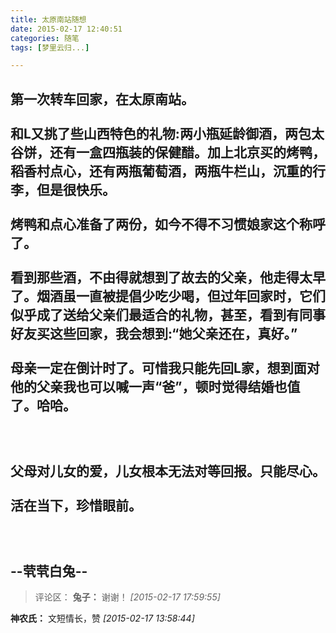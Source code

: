 ```yaml
---
title: 太原南站随想
date: 2015-02-17 12:40:51
categories: 随笔
tags: [梦里云归...]

---
```

第一次转车回家，在太原南站。<br /><br />和L又挑了些山西特色的礼物:两小瓶延龄御酒，两包太谷饼，还有一盒四瓶装的保健醋。加上北京买的烤鸭，稻香村点心，还有两瓶葡萄酒，两瓶牛栏山，沉重的行李，但是很快乐。<br /><br />烤鸭和点心准备了两份，如今不得不习惯娘家这个称呼了。<br /><br />看到那些酒，不由得就想到了故去的父亲，他走得太早了。烟酒虽一直被提倡少吃少喝，但过年回家时，它们似乎成了送给父亲们最适合的礼物，甚至，看到有同事好友买这些回家，我会想到:“她父亲还在，真好。”<br /><br />母亲一定在倒计时了。可惜我只能先回L家，想到面对他的父亲我也可以喊一声“爸”，顿时觉得结婚也值了。哈哈。<br /><br /><br /><br />父母对儿女的爱，儿女根本无法对等回报。只能尽心。<br /><br />活在当下，珍惜眼前。<br /><br /><br /><br />--茕茕白兔--
---
>评论区：
>**兔子：** 谢谢！  *[2015-02-17 17:59:55]*
>
**神农氏：** 文短情长，赞  *[2015-02-17 13:58:44]*
>
